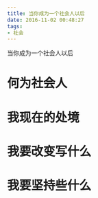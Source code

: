 ```yaml
---
title: 当你成为一个社会人以后
date: 2016-11-02 00:48:27
tags: 
- 社会
---
```


当你成为一个社会人以后
<!--more-->

# 何为社会人
# 我现在的处境
# 我要改变写什么
# 我要坚持些什么

